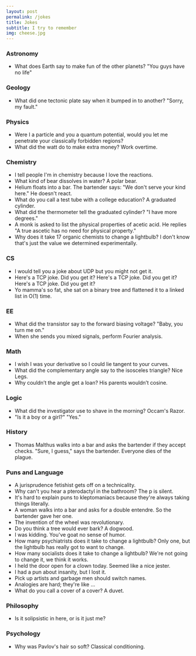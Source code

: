```yaml
---
layout: post
permalink: /jokes
title: Jokes
subtitle: I try to remember
img: cheese.jpg
---
```

### Astronomy
- What does Earth say to make fun of the other planets? "You guys have no life"

### Geology
- What did one tectonic plate say when it bumped in to another? "Sorry, my fault."

### Physics
- Were I a particle and you a quantum potential, would you let me penetrate your classically forbidden regions?
- What did the watt do to make extra money? Work overtime.

### Chemistry
- I tell people I'm in chemistry because I love the reactions.
- What kind of bear dissolves in water? A polar bear.
- Helium floats into a bar. The bartender says: "We don't serve your kind here." He doesn't react.
- What do you call a test tube with a college education? A graduated cylinder.
- What did the thermometer tell the graduated cylinder? "I have more degrees."
- A monk is asked to list the physical properties of acetic acid. He replies "A true ascetic has no need for physical property."
- Why does it take 17 organic chemists to change a lightbulb? I don't know that's just the value we determined experimentally.

### CS
- I would tell you a joke about UDP but you might not get it.
- Here's a TCP joke. Did you get it? Here's a TCP joke. Did you get it? Here's a TCP joke. Did you get it?
- Yo mamma's so fat, she sat on a binary tree and flattened it to a linked list in O(1) time.

### EE
- What did the transistor say to the forward biasing voltage? "Baby, you turn me on."
- When she sends you mixed signals, perform Fourier analysis.

### Math
- I wish I was your derivative so I could lie tangent to your curves.
- What did the complementary angle say to the isosceles triangle? Nice Legs. 
- Why couldn’t the angle get a loan? His parents wouldn’t cosine.

### Logic
- What did the investigator use to shave in the morning? Occam's Razor.
- "Is it a boy or a girl?" "Yes."

### History
- Thomas Malthus walks into a bar and asks the bartender if they accept checks. "Sure, I guess," says the bartender. Everyone dies of the plague.

### Puns and Language
- A jurisprudence fetishist gets off on a technicality.
- Why can't you hear a pterodactyl in the bathroom? The p is silent.
- It's hard to explain puns to kleptomaniacs because they're always taking things literally.
- A woman walks into a bar and asks for a double entendre. So the bartender gave her one.
- The invention of the wheel was revolutionary.
- Do you think a tree would ever bark? A dogwood.
- I was kidding. You've goat no sense of humor.
- How many psychiatrists does it take to change a lightbulb? Only one, but the lightbulb has really got to want to change.
- How many socialists does it take to change a lightbulb? We're not going to change it, we think it works.
- I held the door open for a clown today. Seemed like a nice jester.
- I had a pun about insanity, but I lost it.
- Pick up artists and garbage men should switch names.
- Analogies are hard; they're like ...
- What do you call a cover of a cover? A duvet.

### Philosophy
- Is it solipsistic in here, or is it just me?

### Psychology
- Why was Pavlov's hair so soft? Classical conditioning.
